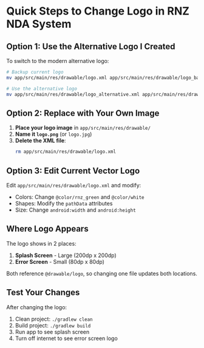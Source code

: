 # Quick Steps to Change Logo in RNZ NDA System

## Option 1: Use the Alternative Logo I Created

To switch to the modern alternative logo:

```bash
# Backup current logo
mv app/src/main/res/drawable/logo.xml app/src/main/res/drawable/logo_backup.xml

# Use the alternative logo
mv app/src/main/res/drawable/logo_alternative.xml app/src/main/res/drawable/logo.xml
```

## Option 2: Replace with Your Own Image

1. **Place your logo image** in `app/src/main/res/drawable/`
2. **Name it `logo.png`** (or `logo.jpg`)
3. **Delete the XML file**:
   ```bash
   rm app/src/main/res/drawable/logo.xml
   ```

## Option 3: Edit Current Vector Logo

Edit `app/src/main/res/drawable/logo.xml` and modify:
- Colors: Change `@color/rnz_green` and `@color/white`
- Shapes: Modify the `pathData` attributes
- Size: Change `android:width` and `android:height`

## Where Logo Appears

The logo shows in 2 places:
1. **Splash Screen** - Large (200dp x 200dp)
2. **Error Screen** - Small (80dp x 80dp)

Both reference `@drawable/logo`, so changing one file updates both locations.

## Test Your Changes

After changing the logo:
1. Clean project: `./gradlew clean`
2. Build project: `./gradlew build`
3. Run app to see splash screen
4. Turn off internet to see error screen logo
